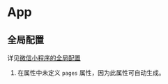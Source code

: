 # App

## 全局配置

详见[微信小程序的全局配置](https://developers.weixin.qq.com/miniprogram/dev/reference/configuration/app.html)

1. 在属性中未定义 `pages` 属性，因为此属性可自动生成。